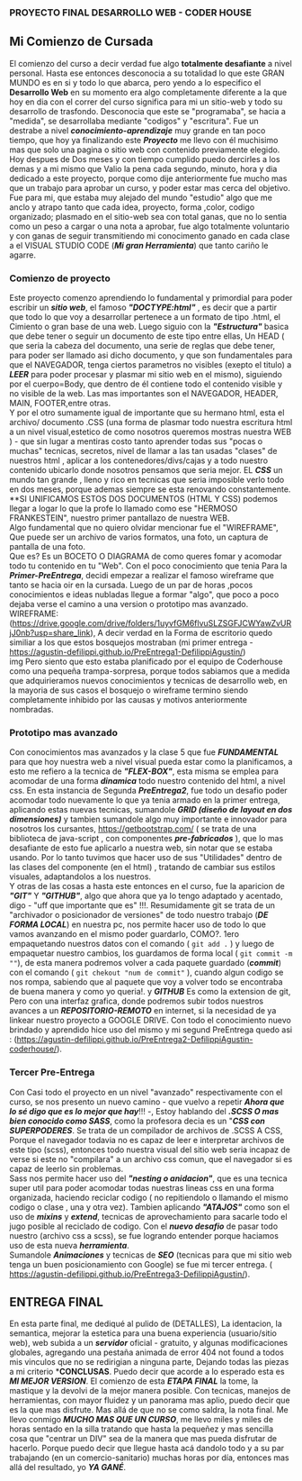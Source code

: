 ### PROYECTO FINAL  DESARROLLO WEB - CODER HOUSE

## Mi Comienzo de Cursada
El comienzo del curso a decir verdad fue algo **totalmente desafiante** a nivel personal. Hasta ese entonces desconocia a su totalidad lo que este GRAN MUNDO es en si y todo lo que abarca, pero yendo a lo especifico el **Desarrollo Web** en su momento era algo completamente  diferente a la que hoy en dia con el correr del curso significa  para mi un sitio-web y todo su desarrollo de trasfondo. Desconocia que este se "programaba", se hacia a "medida", se desarrollaba mediante "codigos" y "escritura". Fue un destrabe a nivel ***conocimiento-aprendizaje*** muy grande en tan poco tiempo, que hoy ya finalizando este ***Proyecto*** me llevo con él muchisimo mas que solo una pagina o sitio web con contenido previamente elegido.<br>
Hoy despues de Dos meses y con tiempo cumplido puedo dercirles a los demas y a mi mismo que Valio la pena cada segundo, minuto, hora y dia dedicado a este proyecto, porque como dije anteriormente fue mucho mas que un trabajo para aprobar un curso, y poder estar mas cerca del objetivo. Fue para mi, que estaba muy alejado del mundo "estudio" algo que me anclo y atrapo tanto que cada idea, proyecto, forma ,color, codigo organizado; plasmado en el sitio-web sea con total ganas, que no lo sentia como un peso a cargar o una nota a aprobar, fue algo totalmente voluntario y con ganas de seguir transmitiendo mi conocimento ganado en cada clase a el VISUAL STUDIO CODE (***Mi gran Herramienta***) que tanto cariño le agarre.

### Comienzo de proyecto
Este proyecto comenzo aprendiendo lo fundamental y primordial para poder escribir un ***sitio web***, el famoso ***"DOCTYPE:html"*** , es decir que a partir que todo lo que voy  a desarrollar pertenece a un formato de tipo .html, el Cimiento o gran base de una web. Luego siguio con la ***"Estructura"*** basica que debe tener o seguir un documento de este tipo entre ellas, Un HEAD ( que seria la cabeza del documento, una serie de reglas que debe tener, para poder ser llamado asi dicho documento, y que son fundamentales para que el NAVEGADOR, tenga ciertos parametros no visibles (exepto el titulo) a ***LEER*** para poder procesar y plasmar mi sitio web en el mismo), siguiendo por el cuerpo=Body, que dentro de él contiene todo el contenido visible y no visible de la web. Las mas importantes son el NAVEGADOR, HEADER, MAIN, FOOTER,entre otras. <br>
Y por el otro sumamente igual de importante que su hermano html, esta el archivo/ documento .CSS (una forma de plasmar todo nuestra escritura html a un nivel visual,estetico de como nosotros queremos mostras nuestra WEB ) - que sin lugar a mentiras costo tanto aprender todas sus "pocas o muchas" tecnicas, secretos, nivel de llamar a las tan usadas "clases" de nuestros html , aplicar a los contenedores/divs/cajas y a todo nuestro contenido ubicarlo donde nosotros pensamos que seria mejor. EL ***CSS*** un mundo tan grande , lleno y rico en tecnicas que seria imposible verlo todo en dos meses, porque ademas siempre se esta renovando constantemente. **SI UNIFICAMOS ESTOS DOS DOCUMENTOS (HTML Y CSS) podemos llegar a logar lo que la profe lo llamado como ese "HERMOSO FRANKESTEIN", nuestro primer pantallazo de nuestra WEB. <br>
Algo fundamental que no quiero olvidar mencionar fue el "WIREFRAME", Que puede ser un archivo de varios formatos, una foto, un captura de pantalla de una foto.<br>Que es?
Es un BOCETO O DIAGRAMA de como queres fomar y acomodar todo tu contenido en tu "Web". Con el poco conocimiento que tenia Para la ***Primer-PreEntrega***, decidi empezar a realizar el famoso wireframe que tanto se hacia oir en la cursada. Luego de un par de horas ,pocos conocimientos e ideas nubladas llegue a formar "algo", que poco a poco dejaba verse el camino a una version o prototipo mas avanzado.<br>
WIREFRAME: (https://drive.google.com/drive/folders/1uyvfGM6flvuSLZSGFJCWYawZvURjJ0nb?usp=share_link), A decir verdad en la Forma de escritorio quedo similiar a los que estos bosquejos mostraban (mi primer entrega - https://agustin-defilippi.github.io/PreEntrega1-DefilippiAgustin/) <br> img
Pero siento que esto estaba planificado por el equipo de Coderhouse como una pequeña trampa-sorpresa, porque todos sabiamos que a medida que adquirieramos nuevos conocimientos y tecnicas de desarrollo web, en la mayoria de sus casos el bosquejo o wireframe termino siendo completamente inhibido por las causas y motivos anteriormente nombradas. <br>
### Prototipo mas avanzado
Con conocimientos mas avanzados y la clase 5 que fue ***FUNDAMENTAL*** para que hoy nuestra web a nivel visual pueda estar como la planificamos, a esto me refiero a la tecnica de ***"FLEX-BOX"***, esta misma se emplea para acomodar de una forma ***dinamica*** todo nuestro contenido del html, a nivel css.
En esta instancia de Segunda ***PreEntrega2***, fue todo un desafio poder acomodar todo nuevamente lo que ya tenia armado en la primer entrega, aplicando estas nuevas tecnicas, sumandole ***GRID (diseño de layout en dos dimensiones)*** y tambien sumandole algo muy importante e innovador para nosotros los cursantes, https://getbootstrap.com/ ( se trata de una biblioteca de java-script , con componentes ***pre-fabricados*** ), que lo mas desafiante de esto fue aplicarlo a nuestra web, sin notar que se estaba usando. Por lo tanto tuvimos que hacer uso de sus "Utilidades" dentro de las clases del componente (en el html) , tratando de cambiar sus estilos visuales, adaptandolos a los nuestros. <br>
Y otras de las cosas a hasta este entonces en el curso, fue la aparicion de ***"GIT"*** Y ***"GITHUB"***, algo que ahora que ya lo tengo adaptado y acentado, digo - "uff que importante que es" !!!. 
Resumidamente git se trata de un "archivador o posicionador de versiones" de todo nuestro trabajo (***DE FORMA LOCAL***) en nuestra pc, nos permite hacer uso de todo lo que vamos avanzando en el mismo poder guardarlo, COMO?. 1ero empaquetando nuestros datos con el comando ( `git add .` ) y luego de empaquetar nuestro cambios, los guardamos de forma local ( `git commit -m ""`), de esta manera podremos volver a cada paquete guardado (***commit***) con el comando ( `git chekout "num de commit"` ), cuando algun codigo se nos rompa, sabiendo que al paquete que voy a volver todo se encontraba de buena manera y como yo queria!.
y ***GITHUB*** Es como la extension de git, Pero con una interfaz grafica, donde podremos subir todos nuestros avances a un ***REPOSITORIO-REMOTO*** en internet, si la necesidad de ya linkear nuestro proyecto a GOOGLE DRIVE.
Con todo el conocimiento nuevo brindado y aprendido hice uso del mismo y mi segund PreEntrega quedo asi : (https://agustin-defilippi.github.io/PreEntrega2-DefilippiAgustin-coderhouse/). <br>
### Tercer Pre-Entrega
Con Casi todo el proyecto en un nivel "avanzado" respectivamente con el curso, se nos presento un nuevo camino - que vuelvo a repetir ***Ahora que lo sé digo que es lo mejor que hay***!!! -, Estoy hablando del ***.SCSS O mas bien conocido como SASS***, como la profesora decia es un "***CSS con SUPERPODERES***. Se trata de un compilador de archivos de .SCSS A CSS, Porque el navegador todavia no es capaz de leer e interpretar archivos de este tipo (scss), entonces todo nuestra visual del sitio web seria incapaz de verse si este no "compilara" a un archivo css comun, que el navegador si es capaz de leerlo sin problemas.<br>
Sass nos permite hacer uso del ***"nesting o anidacion"***, que es una tecnica super util para poder acomodar todas nuestras lineas css en una forma organizada, haciendo reciclar codigo ( no repitiendolo o llamando el mismo codigo o clase , una y otra vez). Tambien aplicando ***"ATAJOS"*** como son el uso de ***mixins*** y ***extend***, tecnicas de aprovechamiento para sacarle todo el jugo posible al reciclado de codigo.
Con el ***nuevo desafio*** de pasar todo nuestro (archivo css a scss), se fue logrando entender porque haciamos uso de esta nueva ***herramienta***.<br>
Sumandole ***Animaciones*** y tecnicas de ***SEO*** (tecnicas para que mi sitio web  tenga un buen posicionamiento con Google) se fue mi tercer entrega.
( https://agustin-defilippi.github.io/PreEntrega3-DefilippiAgustin/). <br>
## ENTREGA FINAL
En esta parte final, me dediqué al pulido de (DETALLES), La identacion, la semantica, mejorar la estetica para una buena experiencia (usuario/sitio web), web subida a un ***servidor*** oficial - gratuito, y algunas modificaciones globales, agregando una pestaña animada de error 404 not found a todos mis vinculos que no se redirigian a ninguna parte, Dejando todas las piezas a mi criterio ***CONCLUSAS**. Puedo decir que acorde a lo esperado esta es ***MI MEJOR VERSION***.
El comienzo de esta ***ETAPA FINAL*** la tome, la mastique y la devolvi de la mejor manera posible. Con tecnicas, manejos de herramientas, con mayor fluidez y un panorama mas aplio, puedo decir que es la que mas disfrute. Mas allá de que no se como saldra, la nota final. Me llevo conmigo ***MUCHO MAS QUE UN CURSO***, me llevo miles y miles de horas sentado en la silla tratando que hasta la pequeñez y mas sencilla cosa que "centrar un DIV" sea de la manera que mas pueda disfrutar de hacerlo. Porque puedo decir que llegue hasta acá dandolo todo y a su par trabajando (en un comercio-sanitario) muchas horas por día, entonces mas allá del resultado, yo ***YA GANÉ***.



